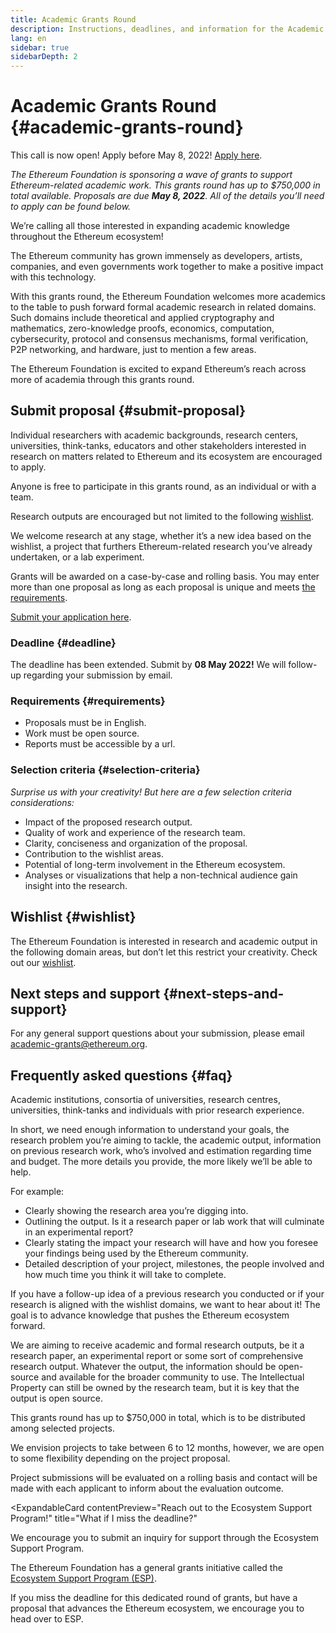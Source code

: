 ```yaml
---
title: Academic Grants Round
description: Instructions, deadlines, and information for the Academic Grants Round
lang: en
sidebar: true
sidebarDepth: 2
---
```


# Academic Grants Round {#academic-grants-round}

<InfoBanner>
  This call is now open! Apply before May 8, 2022! <a href="https://esp.ethereum.foundation/academic-grants/" target="_blank">Apply here</a>.
</InfoBanner>

_The Ethereum Foundation is sponsoring a wave of grants to support Ethereum-related academic work. This grants round has up to $750,000 in total available. Proposals are due <b>May 8, 2022</b>. All of the details you’ll need to apply can be found below._

<Divider />

We’re calling all those interested in expanding academic knowledge throughout the Ethereum ecosystem!

The Ethereum community has grown immensely as developers, artists, companies, and even governments work together to make a positive impact with this technology.

With this grants round, the Ethereum Foundation welcomes more academics to the table to push forward formal academic research in related domains. Such domains include theoretical and applied cryptography and mathematics, zero-knowledge proofs, economics, computation, cybersecurity, protocol and consensus mechanisms, formal verification, P2P networking, and hardware, just to mention a few areas.

The Ethereum Foundation is excited to expand Ethereum’s reach across more of academia through this grants round.

## Submit proposal {#submit-proposal}

Individual researchers with academic backgrounds, research centers, universities, think-tanks, educators and other stakeholders interested in research on matters related to Ethereum and its ecosystem are encouraged to apply.

Anyone is free to participate in this grants round, as an individual or with a team.

Research outputs are encouraged but not limited to the following [wishlist](https://notes.ethereum.org/@djrtwo/academic-grants-2022).

We welcome research at any stage, whether it’s a new idea based on the wishlist, a project that furthers Ethereum-related research you’ve already undertaken, or a lab experiment.

Grants will be awarded on a case-by-case and rolling basis. You may enter more than one proposal as long as each proposal is unique and meets [the requirements](#requirements).

[Submit your application here](https://esp.ethereum.foundation/academic-grants/).

### Deadline {#deadline}

The deadline has been extended. Submit by <b>08 May 2022!</b> We will follow-up regarding your submission by email.

### Requirements {#requirements}

- Proposals must be in English.
- Work must be open source.
- Reports must be accessible by a url.

### Selection criteria {#selection-criteria}

_Surprise us with your creativity! But here are a few selection criteria considerations:_

- Impact of the proposed research output.
- Quality of work and experience of the research team.
- Clarity, conciseness and organization of the proposal.
- Contribution to the wishlist areas.
- Potential of long-term involvement in the Ethereum ecosystem.
- Analyses or visualizations that help a non-technical audience gain insight into the research.

## Wishlist {#wishlist}

The Ethereum Foundation is interested in research and academic output in the following domain areas, but don’t let this restrict your creativity. Check out our [wishlist](https://notes.ethereum.org/@djrtwo/academic-grants-2022).

## Next steps and support {#next-steps-and-support}

For any general support questions about your submission, please email [academic-grants@ethereum.org](mailto:academic-grants@ethereum.org).

## Frequently asked questions {#faq}

<ExpandableCard
contentPreview="Teams and individuals involved in formal research."
title="Who can submit proposals for Academic Grants Round?">

   <p>Academic institutions, consortia of universities, research centres, universities, think-tanks and individuals with prior research experience.</p>

</ExpandableCard>

<ExpandableCard
contentPreview="The more detailed information, the better."
title="What makes for a good proposal?">

   <p>In short, we need enough information to understand your goals, the research problem you’re aiming to tackle, the academic output, information on previous research work, who’s involved and estimation regarding time and budget. The more details you provide, the more likely we’ll be able to help.</p>

   <p>For example:</p>

   <ul>
    <li>Clearly showing the research area you’re digging into.</li>
    <li>Outlining the output. Is it a research paper or lab work that will culminate in an experimental report?</li>
    <li>Clearly stating the impact your research will have and how you foresee your findings being used by the Ethereum community.</li>
    <li>Detailed description of your project, milestones, the people involved and how much time you think it will take to complete. </li>
  </ul>

</ExpandableCard>

<ExpandableCard
	contentPreview="Any stage of research."
	title="What stage does my idea or project need to be in?">

   <p>If you have a follow-up idea of a previous research you conducted or if your research is aligned with the wishlist domains, we want to hear about it! The goal is to advance knowledge that pushes the Ethereum ecosystem forward.</p>
   
</ExpandableCard>
   
<ExpandableCard
	contentPreview="Formal research output which is open-source."
	title="What should the output be?">

   <p>We are aiming to receive academic and formal research outputs, be it a research paper, an experimental report or some sort of comprehensive research output. Whatever the output, the information should be open-source and available for the broader community to use. The Intellectual Property can still be owned by the research team, but it is key that the output is open source.</p>

</ExpandableCard>

<ExpandableCard
contentPreview="Up to $750,000 in total"
title="What is the budget available for this round?">

   <p>This grants round has up to $750,000 in total, which is to be distributed among selected projects. </p>

</ExpandableCard>

<ExpandableCard
contentPreview="Between 6 to 12 months"
title="What is the expected duration of the research project?">

   <p>We envision projects to take between 6 to 12 months, however, we are open to some flexibility depending on the project proposal.</p>

</ExpandableCard>
 
<ExpandableCard
	contentPreview="On a rolling basis."
	title="Are applications evaluated on a rolling basis or at the end of the deadline?">

   <p>Project submissions will be evaluated on a rolling basis and contact will be made with each applicant to inform about the evaluation outcome.</p>

</ExpandableCard>
 
<ExpandableCard
	contentPreview="Reach out to the Ecosystem Support Program!"
	title="What if I miss the deadline?"
>

   <p>We encourage you to submit an inquiry for support through the Ecosystem Support Program.</p>

   <p>The Ethereum Foundation has a general grants initiative called the <a href="https://esp.ethereum.foundation/" target="_blank">Ecosystem Support Program (ESP)</a>.</p>

   <p>If you miss the deadline for this dedicated round of grants, but have a proposal that advances the Ethereum ecosystem, we encourage you to head over to ESP.</p>

</ExpandableCard>
